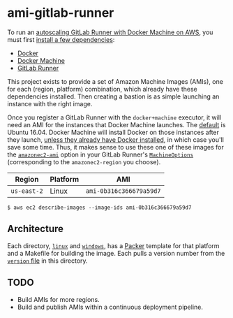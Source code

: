 # ami-gitlab-runner

To run an [autoscaling GitLab Runner with Docker Machine on
AWS](https://docs.gitlab.com/runner/configuration/runner_autoscale_aws),
you must first [install a few
dependencies](https://docs.gitlab.com/runner/configuration/runner_autoscale_aws/#prepare-the-bastion-instance):

- [Docker](https://docs.docker.com/install/linux/docker-ce/ubuntu/#install-using-the-repository)
- [Docker Machine](https://docs.docker.com/machine/install-machine/#install-machine-directly)
- [GitLab Runner](https://docs.gitlab.com/runner/install/linux-repository.html)

This project exists to provide a set of Amazon Machine Images (AMIs), one for
each (region, platform) combination, which already have these dependencies
installed. Then creating a bastion is as simple launching an instance with the
right image.

Once you register a GitLab Runner with the `docker+machine` executor, it will
need an AMI for the instances that Docker Machine launches. The
[default](https://docs.docker.com/machine/drivers/aws/#default-amis) is Ubuntu
16.04. Docker Machine will install Docker on those instances after they
launch, [unless they already have Docker
installed](https://docs.docker.com/machine/reference/provision/), in which
case you'll save some time. Thus, it makes sense to use these one of these
images for the
[`amazonec2-ami`](https://docs.docker.com/machine/drivers/aws/#options) option
in your GitLab Runner's
[`MachineOptions`](https://docs.gitlab.com/runner/configuration/advanced-configuration.html#the-runnersmachine-section)
(corresponding to the `amazonec2-region` you choose).

| Region | Platform | AMI |
|--------|----------|-----|
| `us-east-2` | Linux | `ami-0b316c366679a59d7` |

```shell
$ aws ec2 describe-images --image-ids ami-0b316c366679a59d7
```


## Architecture

Each directory, [`linux`](./linux) and [`windows`](./windows), has
a [Packer](https://www.packer.io/) template for that platform and a Makefile
for building the image. Each pulls a version number from the
[`version` file](./version) in this directory.


## TODO

- Build AMIs for more regions.
- Build and publish AMIs within a continuous deployment pipeline.
